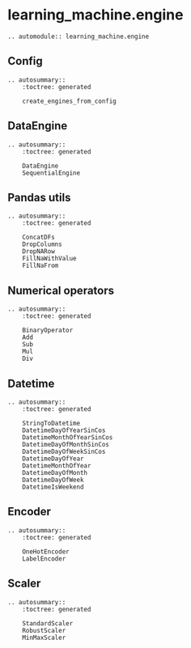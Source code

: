 # learning_machine.engine
```{eval-rst}
.. automodule:: learning_machine.engine
```

## Config
```{eval-rst}
.. autosummary::
    :toctree: generated

    create_engines_from_config
```

## DataEngine
```{eval-rst}
.. autosummary::
    :toctree: generated

    DataEngine
    SequentialEngine
```

## Pandas utils
```{eval-rst}
.. autosummary::
    :toctree: generated

    ConcatDFs
    DropColumns
    DropNARow
    FillNaWithValue
    FillNaFrom
```

## Numerical operators
```{eval-rst}
.. autosummary::
    :toctree: generated

    BinaryOperator
    Add
    Sub
    Mul
    Div
```

## Datetime
```{eval-rst}
.. autosummary::
    :toctree: generated

    StringToDatetime
    DatetimeDayOfYearSinCos
    DatetimeMonthOfYearSinCos
    DatetimeDayOfMonthSinCos
    DatetimeDayOfWeekSinCos
    DatetimeDayOfYear
    DatetimeMonthOfYear
    DatetimeDayOfMonth
    DatetimeDayOfWeek
    DatetimeIsWeekend
```

## Encoder
```{eval-rst}
.. autosummary::
    :toctree: generated

    OneHotEncoder
    LabelEncoder 
```

## Scaler
```{eval-rst}
.. autosummary::
    :toctree: generated

    StandardScaler
    RobustScaler
    MinMaxScaler
```